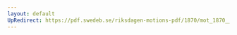 ```yaml
---
layout: default
UpRedirect: https://pdf.swedeb.se/riksdagen-motions-pdf/1870/mot_1870__ak__00022/mot_1870__ak__00022_001.pdf
---
```

